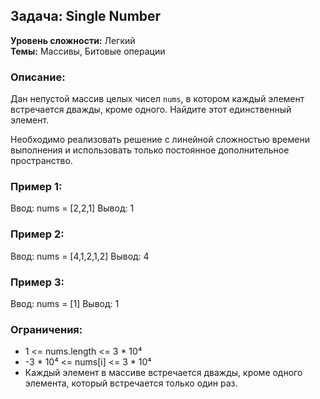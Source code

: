 ## Задача: Single Number

**Уровень сложности:** Легкий  
**Темы:** Массивы, Битовые операции

### Описание:
Дан непустой массив целых чисел `nums`, в котором каждый элемент встречается дважды, кроме одного. Найдите этот единственный элемент.

Необходимо реализовать решение с линейной сложностью времени выполнения и использовать только постоянное дополнительное пространство.

### Пример 1:
Ввод: nums = [2,2,1]
Вывод: 1
### Пример 2:
Ввод: nums = [4,1,2,1,2]
Вывод: 4

### Пример 3:
Ввод: nums = [1]
Вывод: 1



### Ограничения:
- 1 <= nums.length <= 3 * 10⁴
- -3 * 10⁴ <= nums[i] <= 3 * 10⁴
- Каждый элемент в массиве встречается дважды, кроме одного элемента, который встречается только один раз.

